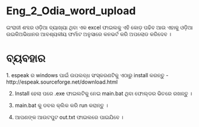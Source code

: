# Eng_2_Odia_word_upload
ଇଂରାଜୀ ଶବ୍ଦର ଓଡ଼ିଆ ବ୍ୟାଖ୍ୟା ଥିବା ଏକ excel ଫାଇଲକୁ ଏହି କୋଡ଼ ପଢିବ ଆଉ ଏହାକୁ ଓଡ଼ିଆ ଉଇକିଅଭିଧାନର ଆବଶ୍ୟକୀୟ ଫର୍ମାଟ ଅନୁସାରେ କନଭର୍ଟ କରି ଅପଲୋଡ କରିଦେବ ।

<h1><b>ବ୍ୟବହାର</b></h1>
1.	espeak ର  windows ପାଇଁ ଉପଲବ୍ଧ ସଂସ୍କରଣଟିକୁ ଏଠାରୁ  install କରନ୍ତୁ  - http://espeak.sourceforge.net/download.html 

2.	Install ହେଲା ପରେ   .exe ଫାଇଲଟିକୁ ନେଇ  main.bat ଥିବା ଫୋଲ୍ଡର ଭିତରେ ରଖନ୍ତୁ । 

3.	main.bat କୁ ଡବଲ କ୍ଲିକ କରି run କରାନ୍ତୁ । 

4.	ଆପଣଙ୍କ ଆଉଟପୁଟ out.txt ଫାଇଲରେ ପାଇଯିବେ ।

